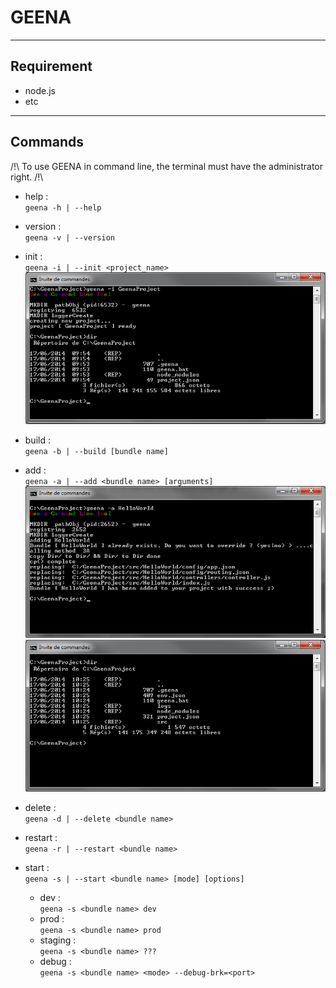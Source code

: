 # GEENA

* * *

## Requirement
- node.js
- etc

* * *

## Commands

/!\ To use GEENA in command line, the terminal must have the administrator right. /!\

- help :  
	`geena -h | --help`

- version :  
	`geena -v | --version`

- init :  
	`geena -i | --init <project_name>`
![Command line image - project init](init-project.png)

- build :  
	`geena -b | --build [bundle name]`

- add :  
	`geena -a | --add <bundle name> [arguments]`
![Command line image - bundle added](add-bundle.png)
![Command line image - bundle result](add-bundle-result.png)

- delete :  
	`geena -d | --delete <bundle name>`

- restart :  
	`geena -r | --restart <bundle name>`

- start :  
	`geena -s | --start <bundle name> [mode] [options]`
	- dev :  
		`geena -s <bundle name> dev`
	- prod :  
		`geena -s <bundle name> prod`
	- staging :  
		`geena -s <bundle name> ???`
	- debug :  
		`geena -s <bundle name> <mode> --debug-brk=<port>`